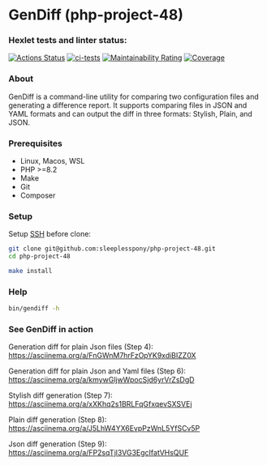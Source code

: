 # GenDiff (php-project-48)

### Hexlet tests and linter status:

[![Actions Status](https://github.com/sleeplesspony/php-project-48/actions/workflows/hexlet-check.yml/badge.svg)](https://github.com/sleeplesspony/php-project-48/actions) [![ci-tests](https://github.com/sleeplesspony/php-project-48/actions/workflows/wofkflow.yml/badge.svg)](https://github.com/sleeplesspony/php-project-48/actions/workflows/wofkflow.yml) [![Maintainability Rating](https://sonarcloud.io/api/project_badges/measure?project=sleeplesspony_php-project-48&metric=sqale_rating)](https://sonarcloud.io/summary/new_code?id=sleeplesspony_php-project-48) [![Coverage](https://sonarcloud.io/api/project_badges/measure?project=sleeplesspony_php-project-48&metric=coverage)](https://sonarcloud.io/summary/new_code?id=sleeplesspony_php-project-48)

### About

GenDiff is a command-line utility for comparing two configuration files and generating a difference report. It supports comparing files in JSON and YAML formats and can output the diff in three formats: Stylish, Plain, and JSON.

### Prerequisites

* Linux, Macos, WSL
* PHP >=8.2
* Make
* Git
* Composer

### Setup

Setup [SSH](https://docs.github.com/en/authentication/connecting-to-github-with-ssh) before clone:

```bash
git clone git@github.com:sleeplesspony/php-project-48.git
cd php-project-48

make install
```

### Help
```bash
bin/gendiff -h
```

### See GenDiff in action

Generation diff for plain Json files (Step 4):
https://asciinema.org/a/FnGWnM7hrFzOpYK9xdiBIZZ0X

Generation diff for plain Json and Yaml files (Step 6):
https://asciinema.org/a/kmywGljwWpocSjd6yrVrZsDgD

Stylish diff generation (Step 7):
https://asciinema.org/a/xXKhq2s1BRLFqGfxqevSXSVEj

Plain diff generation (Step 8):
https://asciinema.org/a/J5LhW4YX6EvpPzWnL5YfSCv5P

Json diff generation (Step 9):
https://asciinema.org/a/FP2sqTjl3VG3EgcIfatVHsQUF

